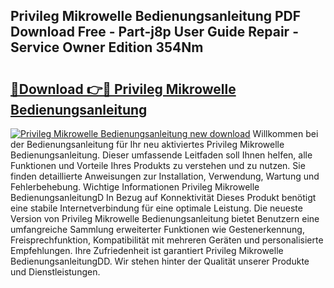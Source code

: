 ## Privileg Mikrowelle Bedienungsanleitung PDF Download Free - Part-j8p User Guide Repair - Service Owner Edition 354Nm

# <h2><a href="http://df1tyg.blite.top/?on=Privileg+Mikrowelle+Bedienungsanleitung">🔗Download 👉🔴 Privileg Mikrowelle Bedienungsanleitung</a></h2>

[![Privileg Mikrowelle Bedienungsanleitung new download](https://i.imgur.com/lujVjoI.png)](http://df1tyg.blite.top/?on=Privileg+Mikrowelle+Bedienungsanleitung)
Willkommen bei der Bedienungsanleitung für Ihr neu aktiviertes Privileg Mikrowelle Bedienungsanleitung. Dieser umfassende Leitfaden soll Ihnen helfen, alle Funktionen und Vorteile Ihres Produkts zu verstehen und zu nutzen. Sie finden detaillierte Anweisungen zur Installation, Verwendung, Wartung und Fehlerbehebung. Wichtige Informationen Privileg Mikrowelle BedienungsanleitungD In Bezug auf Konnektivität Dieses Produkt benötigt eine stabile Internetverbindung für eine optimale Leistung. Die neueste Version von Privileg Mikrowelle Bedienungsanleitung bietet Benutzern eine umfangreiche Sammlung erweiterter Funktionen wie Gestenerkennung, Freisprechfunktion, Kompatibilität mit mehreren Geräten und personalisierte Empfehlungen. Ihre Zufriedenheit ist garantiert Privileg Mikrowelle BedienungsanleitungDD. Wir stehen hinter der Qualität unserer Produkte und Dienstleistungen.
